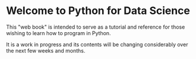 Welcome to Python for Data Science
============================

This "web book" is intended to serve as a tutorial and reference for those wishing to learn how to program in Python.

It is a work in progress and its contents will be changing considerably over the next few weeks and months. 

